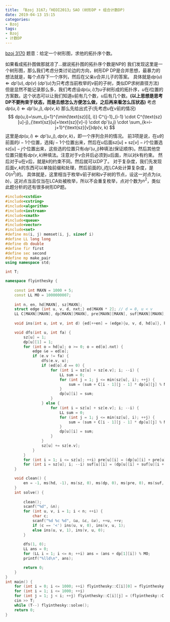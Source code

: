 ```yaml
---
title: 「Bzoj 3167」「HEOI2013」SAO (树形DP + 组合计数DP)
date: 2019-04-13 15:15
categories:
- Bzoj
tags:
- Bzoj
- 计数DP
---
```

[bzoj 3170](http://www.lydsy.com/JudgeOnline/problem.php?id=3170)
题意：给定一个树形图，求他的拓扑序个数。

如果看成拓扑图做那就凉了...据说拓扑图的拓扑序个数是NP的
我们发现这里是一个树形图，那么我们考虑分类讨论边的方向，树形DP
DP是合并思想，最暴力的想法就是，每个点存下一个序列，然后在父亲$u$合并儿子的答案。
具体就是$dp(u) \Leftarrow dp'(u), dp(v)$ ($dp'(u)$为只考虑当前枚举的$v$前的子树，类似DP求树直径方法)
但是显然不能记录那么多，我们考虑设$dp(u, i)$为$u$子树形成的拓扑序，$u$在$i$位置的方案数。这个状态可以让我们知道$u$前有几个数，$u$后有几个数。**(以上思想是思考DP不要拘束于状态，而是去想怎么方便怎么做，之后再来看怎么压状态)**
考虑$dp(u, i) \Leftarrow dp'(u, j), dp(v, k)$
那么先给出式子(先考虑$u$在$v$前的情况)
$$
dp(u,i)=\sum_{j=1}^{\min(\text{sz}[i], i)} C^{j-1}_{i-1} \cdot C^{\text{sz}[u]-j}_{\text{sz}[u]+\text{sz}[v]-i} \cdot dp'(u,j) \cdot \sum_{k=i-j+1}^{\text{sz}[v]}dp(v, k)
$$
这里是$dp(u, i) \Leftarrow dp'(u, j), dp(v, k)$，即一个序列合并的情况。
前$3$项是说，在$u$的前面的$i-1$个位置，选择$j-1$个位置出来，然后在$u$后面$\text{sz}[u]+\text{sz}[v]-i$个位置选$\text{sz}[u]-j$个位置出来，这些选的位置只有$dp'(u,j)$种填法(保证顺序)。然后其他空位置只能有$dp(v, k)$种填法。注意对于$v$合并后必须到$u$后面，所以对$k$有约束。
然后对于$u$在$v$后，就是$k$的约束不同。然后就可以DP了。
对于复杂度，我们先发现后面$v,k$的东西可以单独前缀和处理，然后前面的$i,j$在$\text{LCA}$处计算复杂度，是$O(n^2)$的。
具体就是，这里相当于枚举$v$前子树和$v$子树的节点，设这一对点为$(a,b)$，这对点当且仅当在$\text{LCA}$处被枚举，所以不会重复枚举，点对个数为$n^2$，类似此题分析的还有很多树形DP题。

<!-- more -->
```c++
#include<cstdio> 
#include<cstring>
#include<algorithm>
#include<iostream>
#include<cmath>
#include<queue>
#include<vector>
#include<set>
#define ms(i, j) memset(i, j, sizeof i)
#define LL long long
#define db double
#define fir first
#define sec second
#define mp make_pair
using namespace std;

int T;

namespace flyinthesky {
    
    const int MAXN = 1000 + 5;
    const LL MO = 1000000007;
    
    int n, en, hd[MAXN], sz[MAXN];
    struct edge {int u, v, d, nxt;} ed[MAXN * 2]; // d = 0, u < v 
    LL C[MAXN][MAXN], dp[MAXN][MAXN], pre[MAXN][MAXN], suf[MAXN][MAXN];
    
    void ins(int u, int v, int d) {ed[++en] = (edge){u, v, d, hd[u]}, hd[u] = en;}

    void dfs(int u, int fa) {
        sz[u] = 1; 
        dp[u][1] = 1;
        for (int o = hd[u]; o >= 0; o = ed[o].nxt) {
            edge &e = ed[o];
            if (e.v != fa) {
                dfs(e.v, u);
                if (ed[o].d == 0) {
                    for (int i = sz[u] + sz[e.v]; i; --i) {
                        LL sum = 0;
                        for (int j = 1; j <= min(sz[u], i); ++j) {
                            sum = (sum + C[i - 1][j - 1] * dp[u][j] % MO * C[sz[u] + sz[e.v] - i][sz[u] - j] % MO * suf[e.v][i - j + 1] % MO) % MO;
                        }
                        dp[u][i] = sum;
                    }
                } else {
                    for (int i = sz[u] + sz[e.v]; i; --i) {
                        LL sum = 0;
                        for (int j = 1; j <= min(sz[u], i); ++j) {
                            sum = (sum + C[i - 1][j - 1] * dp[u][j] % MO * C[sz[u] + sz[e.v] - i][sz[u] - j] % MO * pre[e.v][i - j] % MO) % MO;
                        }
                        dp[u][i] = sum;
                    }
                }
                sz[u] += sz[e.v];
            }
        }
        for (int i = 1; i <= sz[u]; ++i) pre[u][i] = (dp[u][i] + pre[u][i - 1]) % MO;
        for (int i = sz[u]; i; --i) suf[u][i] = (dp[u][i] + suf[u][i + 1]) % MO;
    }

    void clean() {
    	en = -1, ms(hd, -1), ms(sz, 0), ms(dp, 0), ms(pre, 0), ms(suf, 0);
    }
    int solve() {
    	
    	clean();
    	scanf("%d", &n);
    	for (int u, v, i = 1; i < n; ++i) {
    		char c;
    		scanf("%d %c %d", &u, &c, &v), ++u, ++v;
    		if (c == '<') ins(u, v, 0), ins(v, u, 1);
    		else ins(u, v, 1), ins(v, u, 0);
        }
        
        dfs(1, 0);
        LL ans = 0;
        for (LL i = 1; i <= n; ++i) ans = (ans + dp[1][i]) % MO;
        printf("%lld\n", ans);

        return 0;
    } 
}
int main() {
    for (int i = 0; i <= 1000; ++i) flyinthesky::C[i][0] = flyinthesky::C[i][i] = 1;
    for (int i = 1; i <= 1000; ++i)
    for (int j = 1; j < i; ++j) flyinthesky::C[i][j] = (flyinthesky::C[i - 1][j] + flyinthesky::C[i - 1][j - 1]) % flyinthesky::MO;
    cin >> T;
    while (T--) flyinthesky::solve();
    return 0;
}
```